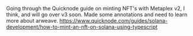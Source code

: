 Going through the Quicknode guide on minting NFT's with Metaplex v2, I think, and will go over v3 soon. Made some annotations and need to learn more about arweave. https://www.quicknode.com/guides/solana-development/how-to-mint-an-nft-on-solana-using-typescript
